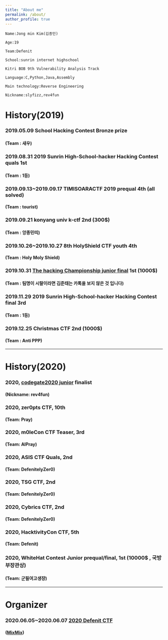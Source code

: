 ```yaml
---
title: "About me"
permalink: /about/
author_profile: true
---
```

```
Name:Jong min Kim(김종민) 

Age:19

Team:Defenit

School:sunrin internet highschool 

Kitri BOB 9th Vulnerability Analysis Track

Language:C,Python,Java,Assembly

Main technology:Reverse Engineering

Nickname:slyfizz,rev4fun 
```

# History(2019)


### 2019.05.09 School Hacking Contest Bronze prize
#### (Team : 새우)

### 2019.08.31 2019 Sunrin High-School-hacker Hacking Contest quals 1st
#### (Team : 1등)

### 2019.09.13~2019.09.17 TIMISOARACTF 2019 prequal 4th (all solved)
#### (Team : tourist)

### 2019.09.21 konyang univ k-ctf 2nd (300$)
#### (Team : 앙종민띠)

### 2019.10.26~2019.10.27 8th HolyShield CTF youth 4th
#### (Team : Holy Moly Shield)

### 2019.10.31 [The hacking Championship junior final](https://news.unn.net/news/articleView.html?idxno=221717) 1st (1000$)
#### (Team : 팀명이 시랄이라면 김준태는 카톡을 보지 않은 것 입니다)

### 2019.11.29 2019 Sunrin High-School-hacker Hacking Contest final 3rd
#### (Team : 1등)

### 2019.12.25 Christmas CTF 2nd (1000$) 
#### (Team : Anti PPP)

---
# History(2020)

### 2020, [codegate2020 junior](http://codegate.org/) finalist
#### (Nickname: rev4fun)
### 2020, zer0pts CTF, 10th 
#### (Team: Pray)
### 2020, m0leCon CTF Teaser, 3rd 
#### (Team: AlPray)
### 2020, ASIS CTF Quals, 2nd 
#### (Team: DefenitelyZer0)
### 2020, TSG CTF, 2nd
#### (Team: DefenitelyZer0)
### 2020, Cybrics CTF, 2nd
#### (Team: DefenitelyZer0)
### 2020, HacktivityCon CTF, 5th 
#### (Team: Defenit)
### 2020, WhiteHat Contest Junior prequal/final, 1st (10000$ , 국방부장관상)
#### (Team: 군필여고생쟝)
---
# Organizer

### 2020.06.05~2020.06.07 [2020 Defenit CTF](https://www.boannews.com/media/view.asp?idx=88856&page=1&kind=1)
#### ([MixMix](https://github.com/slyfizz3/Make-challenges/tree/master/2020DefenitCTF))


